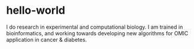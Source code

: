 # hello-world
I do research in experimental and computational biology. I am trained in bioinformatics, and working towards developing new algorithms for OMIC application in cancer & diabetes.

